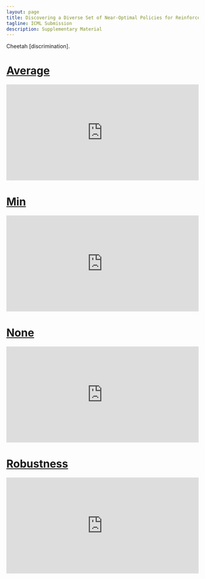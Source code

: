 ```yaml
---
layout: page
title: Discovering a Diverse Set of Near-Optimal Policies for Reinforcement Learning
tagline: ICML Submission 
description: Supplementary Material 
---
```



Cheetah [discrimination].


# [Average](#Average)

<div style="width:100%;height:0px;position:relative;padding-bottom:50.000%;"><iframe src="https://streamable.com/e/ojdpdf?autoplay=1&nocontrols=1" frameborder="0" width="100%" height="100%" allowfullscreen allow="autoplay" style="width:100%;height:100%;position:absolute;left:0px;top:0px;overflow:hidden;"></iframe></div>

# [Min](#Min)

<div style="width:100%;height:0px;position:relative;padding-bottom:50.000%;"><iframe src="https://streamable.com/e/y47093?autoplay=1&nocontrols=1" frameborder="0" width="100%" height="100%" allowfullscreen allow="autoplay" style="width:100%;height:100%;position:absolute;left:0px;top:0px;overflow:hidden;"></iframe></div>

# [None](#None)

<div style="width:100%;height:0px;position:relative;padding-bottom:50.000%;"><iframe src="https://streamable.com/e/xeeyy7?autoplay=1&nocontrols=1" frameborder="0" width="100%" height="100%" allowfullscreen allow="autoplay" style="width:100%;height:100%;position:absolute;left:0px;top:0px;overflow:hidden;"></iframe></div>

# [Robustness](#Robustness)

<div style="width:100%;height:0px;position:relative;padding-bottom:50.000%;"><iframe src="https://streamable.com/e/jvkpla?autoplay=1&nocontrols=1" frameborder="0" width="100%" height="100%" allowfullscreen allow="autoplay" style="width:100%;height:100%;position:absolute;left:0px;top:0px;overflow:hidden;"></iframe></div>
